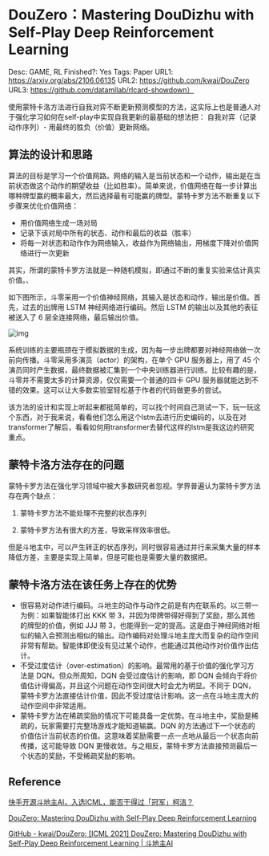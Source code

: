 # DouZero：Mastering DouDizhu with Self-Play Deep Reinforcement Learning

Desc: GAME, RL
Finished?: Yes
Tags: Paper
URL1: https://arxiv.org/abs/2106.06135
URL2: https://github.com/kwai/DouZero
URL3: https://github.com/datamllab/rlcard-showdown）

使用蒙特卡洛方法进行自我对弈不断更新预测模型的方法，这实际上也是普通人对于强化学习如何在self-play中实现自我更新的最基础的想法把：
自我对弈（记录动作序列）- 用最终的胜负（价值）更新网络。

## 算法的设计和思路

算法的目标是学习一个价值网路。网络的输入是当前状态和一个动作，输出是在当前状态做这个动作的期望收益（比如胜率）。简单来说，价值网络在每一步计算出哪种牌型赢的概率最大，然后选择最有可能赢的牌型。蒙特卡罗方法不断重复以下步骤来优化价值网络：

- 用价值网络生成一场对局
- 记录下该对局中所有的状态、动作和最后的收益（胜率）
- 将每一对状态和动作作为网络输入，收益作为网络输出，用梯度下降对价值网络进行一次更新

其实，所谓的蒙特卡罗方法就是一种随机模拟，即通过不断的重复实验来估计真实价值。、

如下图所示，斗零采用一个价值神经网络，其输入是状态和动作，输出是价值。首先，过去的出牌用 LSTM 神经网络进行编码。然后 LSTM 的输出以及其他的表征被送入了 6 层全连接网络，最后输出价值。

![img](https://gitee.com/Aiken97/markdown-image/raw/master/img/20210911211016)

系统训练的主要瓶颈在于模拟数据的生成，因为每一步出牌都要对神经网络做一次前向传播。斗零采用多演员（actor）的架构，在单个 GPU 服务器上，用了 45 个演员同时产生数据，最终数据被汇集到一个中央训练器进行训练。比较有趣的是，斗零并不需要太多的计算资源，仅仅需要一个普通的四卡 GPU 服务器就能达到不错的效果。这可以让大多数实验室轻松基于作者的代码做更多的尝试。

该方法的设计和实现上听起来都挺简单的，可以找个时间自己测试一下，玩一玩这个东西，对于我来说，看看他们怎么用这个lstm去进行历史编码的，以及在对transformer了解后，看看如何用transformer去替代这样的lstm是我这边的研究重点。

## 蒙特卡洛方法存在的问题

蒙特卡罗方法在强化学习领域中被大多数研究者忽视。学界普遍认为蒙特卡罗方法存在两个缺点：

1. 蒙特卡罗方法不能处理不完整的状态序列

2. 蒙特卡罗方法有很大的方差，导致采样效率很低。

但是斗地主中，可以产生转正的状态序列，同时很容易通过并行来采集大量的样本降低方差，主要是实现上简单，但是可能也是需要大量的数据把。

## 蒙特卡洛方法在该任务上存在的优势

- 很容易对动作进行编码。斗地主的动作与动作之前是有内在联系的。以三带一为例：如果智能体打出 KKK 带 3，并因为带牌带得好得到了奖励，那么其他的牌型的价值，例如 JJJ 带 3，也能得到一定的提高。这是由于神经网络对相似的输入会预测出相似的输出。动作编码对处理斗地主庞大而复杂的动作空间非常有帮助。智能体即使没有见过某个动作，也能通过其他动作对价值作出估计。
- 不受过度估计（over-estimation）的影响。最常用的基于价值的强化学习方法是 DQN。但众所周知，DQN 会受过度估计的影响，即 DQN 会倾向于将价值估计得偏高，并且这个问题在动作空间很大时会尤为明显。不同于 DQN，蒙特卡罗方法直接估计价值，因此不受过度估计影响。这一点在斗地主庞大的动作空间中非常适用。
- 蒙特卡罗方法在稀疏奖励的情况下可能具备一定优势。在斗地主中，奖励是稀疏的，玩家需要打完整场游戏才能知道输赢。DQN 的方法通过下一个状态的价值估计当前状态的价值。这意味着奖励需要一点一点地从最后一个状态向前传播，这可能导致 DQN 更慢收敛。与之相反，蒙特卡罗方法直接预测最后一个状态的奖励，不受稀疏奖励的影响。

## Reference

[快手开源斗地主AI，入选ICML，能否干得过「冠军」柯洁？](https://mp.weixin.qq.com/s/6EkEMkuer7wRVBSpWnIuJQ)

[DouZero: Mastering DouDizhu with Self-Play Deep Reinforcement Learning](https://arxiv.org/abs/2106.06135)

[GitHub - kwai/DouZero: [ICML 2021] DouZero: Mastering DouDizhu with Self-Play Deep Reinforcement Learning | 斗地主AI](https://github.com/kwai/DouZero)